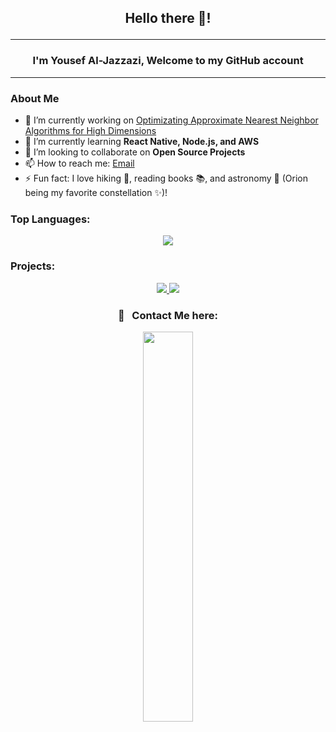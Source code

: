 ## <p align="center"> Hello there 👋! </p>

---

### <p align="center"> I'm Yousef Al-Jazzazi, Welcome to my GitHub account  </p>
<p align="center"> 
  <!-- <img src="https://cdn.svgator.com/images/2021/10/solar-system-animation.svg" width="600"> -->
</p>

---

### About Me

- 🔭 I’m currently working on [Optimizating Approximate Nearest Neighbor Algorithms for High Dimensions](https://github.com/Zetta56/Summer2024-Research)
- 🌱 I’m currently learning **React Native, Node.js, and AWS**
- 👯 I’m looking to collaborate on **Open Source Projects**
- 📫 How to reach me: [Email](ya2225@nyu.edu)
- ⚡ Fun fact: I love hiking 🥾, reading books 📚, and astronomy 🌌 (Orion being my favorite constellation ✨)!


### Top Languages:

<p align="center">
  <img src="https://github-readme-stats.vercel.app/api/top-langs/?username=Al-Jazzazi&layout=compact&theme=radical">
</p>

### Projects:

<p align="center">
  <a href="https://github.com/Al-Jazzazi/Microprocessor-Implementation-VHDL">
    <img src="https://github-readme-stats.vercel.app/api/pin/?username=Al-Jazzazi&repo=Microprocessor-Implementation-VHDL&theme=radical">
    
  </a>
    <a href="https://github.com/Zetta56/Summer2024-Research">
    <img src="https://github-readme-stats.vercel.app/api/pin/?username=Zetta56&repo=Summer2024-Research&theme=radical">
  </a>
</p>


### <p align="center"> 💭 &nbsp; **Contact Me here:** </p>

<p align="center"><a  href="https://www.linkedin.com/in/rahaf-al-jazzazi-28635111a/"><img width="40%" src="https://cdn.svgator.com/images/2021/08/Linked-in-logo-animation.gif" /></a></p>

<br/>


<!--
**Al-Jazzazi/Al-Jazzazi** is a ✨ _special_ ✨ repository because its `README.md` (this file) appears on your GitHub profile.

Here are some ideas to get you started:

- 🔭 I’m currently working on ...
- 🌱 I’m currently learning ...
- 👯 I’m looking to collaborate on ...
- 🤔 I’m looking for help with ...
- 💬 Ask me about ...
- 📫 How to reach me: ...
- 😄 Pronouns: ...
- ⚡ Fun fact: ...
-->
